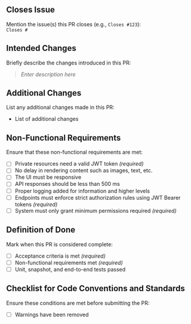 ﻿## Closes Issue

Mention the issue(s) this PR closes (e.g., `Closes #123`):  
`Closes #`

## Intended Changes

Briefly describe the changes introduced in this PR:
> _Enter description here_

## Additional Changes

List any additional changes made in this PR:

- List of additional changes

## Non-Functional Requirements

Ensure that these non-functional requirements are met:

- [ ] Private resources need a valid JWT token *(required)*
- [ ] No delay in rendering content such as images, text, etc.
- [ ] The UI must be responsive
- [ ] API responses should be less than 500 ms
- [ ] Proper logging added for information and higher levels
- [ ] Endpoints must enforce strict authorization rules using JWT Bearer tokens *(required)*
- [ ] System must only grant minimum permissions required *(required)*

## Definition of Done

Mark when this PR is considered complete:

- [ ] Acceptance criteria is met *(required)*
- [ ] Non-functional requirements met *(required)*
- [ ] Unit, snapshot, and end-to-end tests passed

## Checklist for Code Conventions and Standards

Ensure these conditions are met before submitting the PR:

- [ ] Warnings have been removed
